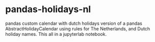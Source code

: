 # pandas-holidays-nl
pandas custom calendar with dutch holidays
version of a pandas AbstractHolidayCalendar using rules for The Netherlands, and Dutch holiday names.
This all in a jupyterlab notebook.

